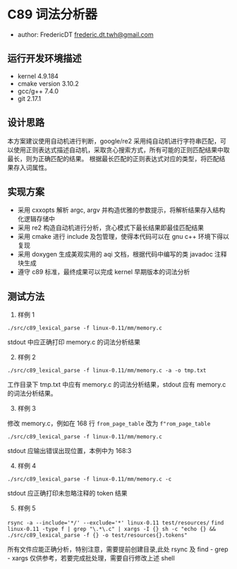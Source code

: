 # C89 词法分析器

- author: FredericDT <frederic.dt.twh@gmail.com>

## 运行开发环境描述

- kernel 4.9.184
- cmake version 3.10.2
- gcc/g++ 7.4.0
- git 2.17.1

## 设计思路

本方案建议使用自动机进行判断，google/re2 采用纯自动机进行字符串匹配，可以使用正则表达式描述自动机，采取贪心搜索方式，所有可能的正则匹配结果中取最长，则为正确匹配的结果。
根据最长匹配的正则表达式对应的类型，将匹配结果存入词属性。

## 实现方案

- 采用 cxxopts 解析 argc, argv 并构造优雅的参数提示，将解析结果存入结构化逻辑存储中
- 采用 re2 构造自动机进行分析，贪心模式下最长结果即最佳匹配结果
- 采用 cmake 进行 include 及包管理，使得本代码可以在 gnu c++ 环境下得以复现
- 采用 doxygen 生成美观实用的 aqi 文档，根据代码中编写的类 javadoc 注释块生成
- 遵守 c89 标准，最终成果可以完成 kernel 早期版本的词法分析

## 测试方法

1. 样例 1

`./src/c89_lexical_parse -f linux-0.11/mm/memory.c`

stdout 中应正确打印 memory.c 的词法分析结果

2. 样例 2

`./src/c89_lexical_parse -f linux-0.11/mm/memory.c -a -o tmp.txt`

工作目录下 tmp.txt 中应有 memory.c 的词法分析结果，stdout 应有 memory.c 的词法分析结果。

3. 样例 3

修改 memory.c，例如在 168 行 `from_page_table` 改为 `f"rom_page_table`

`./src/c89_lexical_parse -f linux-0.11/mm/memory.c`

stdout 应输出错误出现位置，本例中为 168:3 

4. 样例 4

`./src/c89_lexical_parse -f linux-0.11/mm/memory.c -c`

stdout 应正确打印未忽略注释的 token 结果

5. 样例 5

`rsync -a --include='*/' --exclude='*' linux-0.11 test/resources/`
`find linux-0.11 -type f | grep "\.*\.c" | xargs -I {} sh -c "echo {} && ./src/c89_lexical_parse -f {} -o test/resources{}.tokens"`

所有文件应能正确分析，特别注意，需要提前创建目录,此处 rsync 及 find - grep - xargs 仅供参考，若要完成批处理，需要自行修改上述 shell
